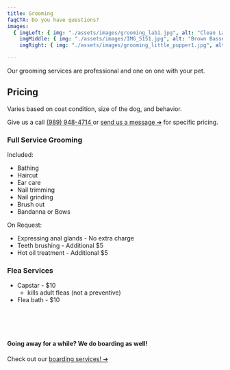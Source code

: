 ```yaml
---
title: Grooming
faqCTA: Do you have questions?
images:
  { imgLeft: { img: "./assets/images/grooming_lab1.jpg", alt: "Clean Lab"},
    imgMiddle: { img: "./assets/images/IMG_5151.jpg", alt: "Brown Basset Hound"},
    imgRight: { img: "./assets/images/grooming_little_pupper1.jpg", alt: "Happy Little Puppers"},  }

---
```


Our grooming services are professional and one on one with your pet. 

## Pricing
Varies based on coat condition, size of the dog, and behavior. 

Give us a call [(989) 948-4714 ](tel:989-948-4714) or [send us a message ➔](/contact) for specific pricing.

### Full Service Grooming

Included:
- Bathing 
- Haircut
- Ear care
- Nail trimming
- Nail grinding
- Brush out
- Bandanna or Bows

On Request:
- Expressing anal glands - No extra charge
- Teeth brushing - Additional $5
- Hot oil treatment - Additional $5
 
### Flea Services

- Capstar - $10 
  - kills adult fleas (not a preventive)
- Flea bath - $10

<br/>
<br/>
<br/>

#### Going away for a while? We do boarding as well!
Check out our [boarding services! ➔](/boarding)